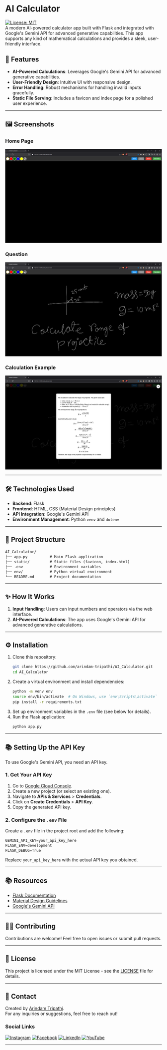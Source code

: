 # AI Calculator

[![License: MIT](https://img.shields.io/badge/License-MIT-blue.svg)](https://opensource.org/licenses/MIT)  
A modern AI-powered calculator app built with Flask and integrated with Google's Gemini API for advanced generative capabilities. This app supports any kind of mathematical calculations and provides a sleek, user-friendly interface.

## 🚀 Features
- **AI-Powered Calculations**: Leverages Google's Gemini API for advanced generative capabilities.
- **User-Friendly Design**: Intuitive UI with responsive design.
- **Error Handling**: Robust mechanisms for handling invalid inputs gracefully.
- **Static File Serving**: Includes a favicon and index page for a polished user experience.

---

## 🖼️ Screenshots
### Home Page
![Home Page](screenshots/home_page.png)

### Question
![Dark Mode](screenshots/question.png)

### Calculation Example
![Calculation Example](screenshots/solution.png)

---

## 🛠️ Technologies Used
- **Backend**: Flask
- **Frontend**: HTML, CSS (Material Design principles)
- **API Integration**: Google's Gemini API
- **Environment Management**: Python `venv` and `dotenv`

---

## 📂 Project Structure
```plaintext
AI_Calculator/
├── app.py          # Main Flask application
├── static/         # Static files (favicon, index.html)
├── .env            # Environment variables
├── env/            # Python virtual environment
└── README.md       # Project documentation
```

---

## ✨ How It Works
1. **Input Handling**: Users can input numbers and operators via the web interface.
2. **AI-Powered Calculations**: The app uses Google's Gemini API for advanced generative calculations.

---

## ⚙️ Installation
1. Clone this repository:
   ```bash
   git clone https://github.com/arindam-tripathi/AI_Calculator.git
   cd AI_Calculator
   ```
2. Create a virtual environment and install dependencies:
   ```bash
   python -m venv env
   source env/bin/activate  # On Windows, use `env\Scripts\activate`
   pip install -r requirements.txt
   ```
3. Set up environment variables in the `.env` file (see below for details).
4. Run the Flask application:
   ```bash
   python app.py
   ```

---

## 📚 Setting Up the API Key
To use Google's Gemini API, you need an API key.

### 1. Get Your API Key
1. Go to [Google Cloud Console](https://console.cloud.google.com/).
2. Create a new project (or select an existing one).
3. Navigate to **APIs & Services** > **Credentials**.
4. Click on **Create Credentials** > **API Key**.
5. Copy the generated API key.

### 2. Configure the `.env` File
Create a `.env` file in the project root and add the following:
```plaintext
GEMINI_API_KEY=your_api_key_here
FLASK_ENV=development
FLASK_DEBUG=True
```
Replace `your_api_key_here` with the actual API key you obtained.

---

## 📚 Resources
- [Flask Documentation](https://flask.palletsprojects.com/)
- [Material Design Guidelines](https://material.io/design)
- [Google's Gemini API](https://cloud.google.com/gemini)

---

## 🧑‍💻 Contributing
Contributions are welcome! Feel free to open issues or submit pull requests.

---

## 📝 License
This project is licensed under the MIT License - see the [LICENSE](LICENSE) file for details.

---

## 📧 Contact
Created by [Arindam Tripathi](https://github.com/ArindamTripathi619).  
For any inquiries or suggestions, feel free to reach out!

### Social Links  
[![Instagram](https://img.shields.io/badge/Instagram-%23E4405F.svg?&style=for-the-badge&logo=instagram&logoColor=white)](https://www.instagram.com/aritri619/)  [![Facebook](https://img.shields.io/badge/Facebook-%231877F2.svg?&style=for-the-badge&logo=facebook&logoColor=white)](https://www.facebook.com/arindam.tripathi.180/)  [![LinkedIn](https://img.shields.io/badge/LinkedIn-%230077B5.svg?&style=for-the-badge&logo=linkedin&logoColor=white)](https://www.linkedin.com/in/arindam-tripathi-962551349/)  [![YouTube](https://img.shields.io/badge/YouTube-%23FF0000.svg?&style=for-the-badge&logo=youtube&logoColor=white)](https://www.youtube.com/@arindamtripathi4602)  


---

